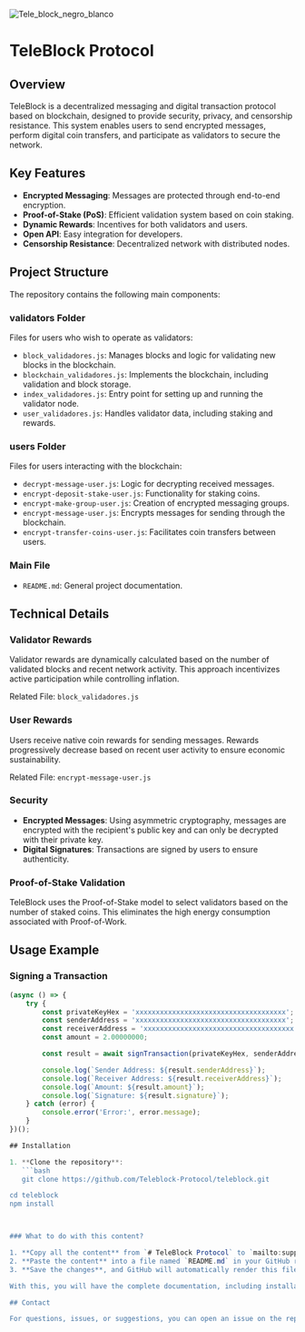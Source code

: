 

![Tele_block_negro_blanco](https://github.com/user-attachments/assets/7318ae8e-0e32-48c7-9aa2-d9a836efae18)



# TeleBlock Protocol

## Overview
TeleBlock is a decentralized messaging and digital transaction protocol based on blockchain, designed to provide security, privacy, and censorship resistance. This system enables users to send encrypted messages, perform digital coin transfers, and participate as validators to secure the network.

## Key Features
- **Encrypted Messaging**: Messages are protected through end-to-end encryption.
- **Proof-of-Stake (PoS)**: Efficient validation system based on coin staking.
- **Dynamic Rewards**: Incentives for both validators and users.
- **Open API**: Easy integration for developers.
- **Censorship Resistance**: Decentralized network with distributed nodes.

## Project Structure
The repository contains the following main components:

### validators Folder
Files for users who wish to operate as validators:
- `block_validadores.js`: Manages blocks and logic for validating new blocks in the blockchain.
- `blockchain_validadores.js`: Implements the blockchain, including validation and block storage.
- `index_validadores.js`: Entry point for setting up and running the validator node.
- `user_validadores.js`: Handles validator data, including staking and rewards.

### users Folder
Files for users interacting with the blockchain:
- `decrypt-message-user.js`: Logic for decrypting received messages.
- `encrypt-deposit-stake-user.js`: Functionality for staking coins.
- `encrypt-make-group-user.js`: Creation of encrypted messaging groups.
- `encrypt-message-user.js`: Encrypts messages for sending through the blockchain.
- `encrypt-transfer-coins-user.js`: Facilitates coin transfers between users.

### Main File
- `README.md`: General project documentation.

## Technical Details

### Validator Rewards
Validator rewards are dynamically calculated based on the number of validated blocks and recent network activity. This approach incentivizes active participation while controlling inflation.

Related File: `block_validadores.js`

### User Rewards
Users receive native coin rewards for sending messages. Rewards progressively decrease based on recent user activity to ensure economic sustainability.

Related File: `encrypt-message-user.js`

### Security
- **Encrypted Messages**: Using asymmetric cryptography, messages are encrypted with the recipient's public key and can only be decrypted with their private key.
- **Digital Signatures**: Transactions are signed by users to ensure authenticity.

### Proof-of-Stake Validation
TeleBlock uses the Proof-of-Stake model to select validators based on the number of staked coins. This eliminates the high energy consumption associated with Proof-of-Work.

## Usage Example

### Signing a Transaction

```javascript
(async () => {
    try {
        const privateKeyHex = 'xxxxxxxxxxxxxxxxxxxxxxxxxxxxxxxxxxxxx';
        const senderAddress = 'xxxxxxxxxxxxxxxxxxxxxxxxxxxxxxxxxxxxx';
        const receiverAddress = 'xxxxxxxxxxxxxxxxxxxxxxxxxxxxxxxxxxxxx';
        const amount = 2.00000000;

        const result = await signTransaction(privateKeyHex, senderAddress, receiverAddress, amount);

        console.log(`Sender Address: ${result.senderAddress}`);
        console.log(`Receiver Address: ${result.receiverAddress}`);
        console.log(`Amount: ${result.amount}`);
        console.log(`Signature: ${result.signature}`);
    } catch (error) {
        console.error('Error:', error.message);
    }
})();

## Installation

1. **Clone the repository**:
   ```bash
   git clone https://github.com/Teleblock-Protocol/teleblock.git

cd teleblock
npm install



### What to do with this content?

1. **Copy all the content** from `# TeleBlock Protocol` to `mailto:support@mail.teleblock.net`.
2. **Paste the content** into a file named `README.md` in your GitHub repository, or any `.md` file you prefer.
3. **Save the changes**, and GitHub will automatically render this file with the correct format when you access the repository.

With this, you will have the complete documentation, including installation, usage, contributions, license, and contact in your `README.md` file.

## Contact

For questions, issues, or suggestions, you can open an issue on the repository or contact us at [support@mail.teleblock.net](mailto:support@mail.teleblock.net).

